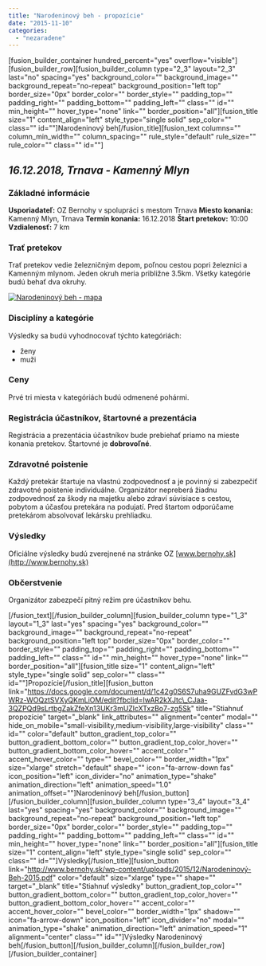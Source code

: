 ```yaml
---
title: "Narodeninový beh - propozície"
date: "2015-11-10"
categories: 
  - "nezaradene"
---
```


\[fusion\_builder\_container hundred\_percent="yes" overflow="visible"\]\[fusion\_builder\_row\]\[fusion\_builder\_column type="2\_3" layout="2\_3" last="no" spacing="yes" background\_color="" background\_image="" background\_repeat="no-repeat" background\_position="left top" border\_size="0px" border\_color="" border\_style="" padding\_top="" padding\_right="" padding\_bottom="" padding\_left="" class="" id="" min\_height="" hover\_type="none" link="" border\_position="all"\]\[fusion\_title size="1" content\_align="left" style\_type="single solid" sep\_color="" class="" id=""\]Narodeninový beh\[/fusion\_title\]\[fusion\_text columns="" column\_min\_width="" column\_spacing="" rule\_style="default" rule\_size="" rule\_color="" class="" id=""\]

## _16.12.2018, Trnava - Kamenný Mlyn_

### Základné informácie

**Usporiadateľ:** OZ Bernohy v spolupráci s mestom Trnava **Miesto konania:** Kamenný Mlyn, Trnava **Termín konania:** 16.12.2018 **Štart pretekov:** 10:00 **Vzdialenosť:** 7 km

### Trať pretekov

Trať pretekov vedie železničným depom, poľnou cestou popri železnici a Kamenným mlynom. Jeden okruh meria približne 3.5km. Všetky kategórie budú behať dva okruhy.

[![Narodeninový beh - mapa](images/12227592_900810286704758_1158395015555045207_n.png)](http://www.bernohy.sk/wp-content/uploads/2015/11/12227592_900810286704758_1158395015555045207_n.png)

### Disciplíny a kategórie

Výsledky sa budú vyhodnocovať týchto kategóriách:

- ženy
- muži

### Ceny

Prvé tri miesta v kategóriách budú odmenené pohármi.

### Registrácia účastníkov, štartovné a prezentácia

Registrácia a prezentácia účastníkov bude prebiehať priamo na mieste konania pretekov. Štartovné je **dobrovoľné**.

### Zdravotné poistenie

Každý pretekár štartuje na vlastnú zodpovednosť a je povinný si zabezpečiť zdravotné poistenie individuálne. Organizátor nepreberá žiadnu zodpovednosť za škody na majetku alebo zdraví súvisiace s cestou, pobytom a účasťou pretekára na podujatí. Pred štartom odporúčame pretekárom absolvovať lekársku prehliadku.

### Výsledky

Oficiálne výsledky budú zverejnené na stránke OZ [www.bernohy.sk](http://www.bernohy.sk)

### Občerstvenie

Organizátor zabezpečí pitný režim pre účastníkov behu.

\[/fusion\_text\]\[/fusion\_builder\_column\]\[fusion\_builder\_column type="1\_3" layout="1\_3" last="yes" spacing="yes" background\_color="" background\_image="" background\_repeat="no-repeat" background\_position="left top" border\_size="0px" border\_color="" border\_style="" padding\_top="" padding\_right="" padding\_bottom="" padding\_left="" class="" id="" min\_height="" hover\_type="none" link="" border\_position="all"\]\[fusion\_title size="1" content\_align="left" style\_type="single solid" sep\_color="" class="" id=""\]Propozície\[/fusion\_title\]\[fusion\_button link="https://docs.google.com/document/d/1c42g0S6S7uha9GUZFvdG3wPWRz-WOQztSVXyQKmLiOM/edit?fbclid=IwAR2kXJtc\_CJaa-3QZPQd9sLrtbgZakZfeXn13UKr3mUZlcXTxzBo7-zg5Sk" title="Stiahnuť propozície" target="\_blank" link\_attributes="" alignment="center" modal="" hide\_on\_mobile="small-visibility,medium-visibility,large-visibility" class="" id="" color="default" button\_gradient\_top\_color="" button\_gradient\_bottom\_color="" button\_gradient\_top\_color\_hover="" button\_gradient\_bottom\_color\_hover="" accent\_color="" accent\_hover\_color="" type="" bevel\_color="" border\_width="1px" size="xlarge" stretch="default" shape="" icon="fa-arrow-down fas" icon\_position="left" icon\_divider="no" animation\_type="shake" animation\_direction="left" animation\_speed="1.0" animation\_offset=""\]Narodeninový beh\[/fusion\_button\]\[/fusion\_builder\_column\]\[fusion\_builder\_column type="3\_4" layout="3\_4" last="yes" spacing="yes" background\_color="" background\_image="" background\_repeat="no-repeat" background\_position="left top" border\_size="0px" border\_color="" border\_style="" padding\_top="" padding\_right="" padding\_bottom="" padding\_left="" class="" id="" min\_height="" hover\_type="none" link="" border\_position="all"\]\[fusion\_title size="1" content\_align="left" style\_type="single solid" sep\_color="" class="" id=""\]Výsledky\[/fusion\_title\]\[fusion\_button link="http://www.bernohy.sk/wp-content/uploads/2015/12/Narodeninový-Beh-2015.pdf" color="default" size="xlarge" type="" shape="" target="\_blank" title="Stiahnuť výsledky" button\_gradient\_top\_color="" button\_gradient\_bottom\_color="" button\_gradient\_top\_color\_hover="" button\_gradient\_bottom\_color\_hover="" accent\_color="" accent\_hover\_color="" bevel\_color="" border\_width="1px" shadow="" icon="fa-arrow-down" icon\_position="left" icon\_divider="no" modal="" animation\_type="shake" animation\_direction="left" animation\_speed="1" alignment="center" class="" id=""\]Výsledky Narodeninový beh\[/fusion\_button\]\[/fusion\_builder\_column\]\[/fusion\_builder\_row\]\[/fusion\_builder\_container\]
